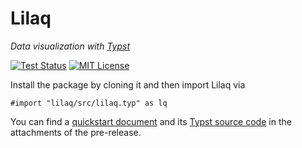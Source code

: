 
# Lilaq


_Data visualization with [Typst](https://typst.app)_

<!-- [![Typst Package](https://img.shields.io/badge/dynamic/toml?url=https%3A%2F%2Fraw.githubusercontent.com%2Flilaq-project%2Flilaq%2Fv0.1.0%2Ftypst.toml&query=%24.package.version&prefix=v&logo=typst&label=package&color=239DAD)](https://typst.app/universe/package/lilaq) -->
[![Test Status](https://github.com/lilaq-project/lilaq/actions/workflows/run_tests.yml/badge.svg)](https://github.com/lilaq-project/lilaq/actions/workflows/run_tests.yml)
[![MIT License](https://img.shields.io/badge/license-MIT-blue)](https://github.com/lilaq-project/lilaq/blob/main/LICENSE)

Install the package by cloning it and then import Lilaq via 
```typ
#import "lilaq/src/lilaq.typ" as lq
```


You can find a [quickstart document](https://github.com/lilaq-project/lilaq/releases/download/v0.0.1-alpha/lilaq-quickstart.pdf) and its [Typst source code](https://github.com/lilaq-project/lilaq/releases/download/v0.0.1-alpha/lilaq-quickstart.typ) in the attachments of the pre-release. 